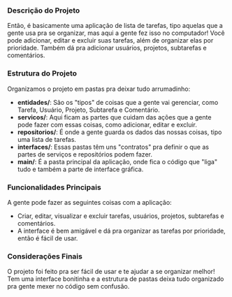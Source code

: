 
### Descrição do Projeto
Então, é basicamente uma aplicação de lista de tarefas, tipo aquelas que a gente usa pra se organizar, mas aqui a gente fez isso no computador! Você pode adicionar, editar e excluir suas tarefas, além de organizar elas por prioridade. Também dá pra adicionar usuários, projetos, subtarefas e comentários.

### Estrutura do Projeto
Organizamos o projeto em pastas pra deixar tudo arrumadinho:
- **entidades/**: São os "tipos" de coisas que a gente vai gerenciar, como Tarefa, Usuário, Projeto, Subtarefa e Comentário.
- **servicos/**: Aqui ficam as partes que cuidam das ações que a gente pode fazer com essas coisas, como adicionar, editar e excluir.
- **repositorios/**: É onde a gente guarda os dados das nossas coisas, tipo uma lista de tarefas.
- **interfaces/**: Essas pastas têm uns "contratos" pra definir o que as partes de serviços e repositórios podem fazer.
- **main/**: É a pasta principal da aplicação, onde fica o código que "liga" tudo e também a parte de interface gráfica.

### Funcionalidades Principais
A gente pode fazer as seguintes coisas com a aplicação:
- Criar, editar, visualizar e excluir tarefas, usuários, projetos, subtarefas e comentários.
- A interface é bem amigável e dá pra organizar as tarefas por prioridade, então é fácil de usar.

### Considerações Finais
O projeto foi feito pra ser fácil de usar e te ajudar a se organizar melhor! Tem uma interface bonitinha e a estrutura de pastas deixa tudo organizado pra gente mexer no código sem confusão.
